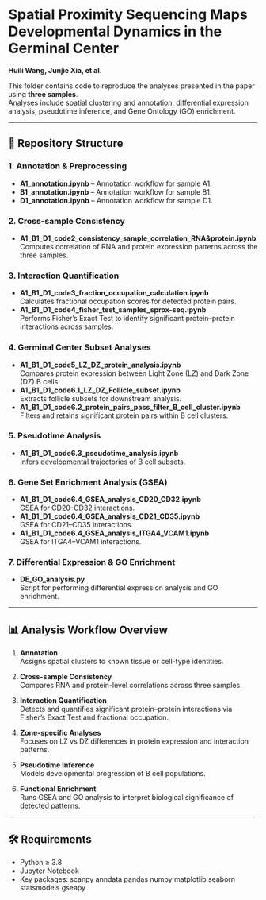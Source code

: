 # Spatial Proximity Sequencing Maps Developmental Dynamics in the Germinal Center

**Huili Wang, Junjie Xia, et al.**

This folder contains code to reproduce the analyses presented in the paper using **three samples**.  
Analyses include spatial clustering and annotation, differential expression analysis, pseudotime inference, and Gene Ontology (GO) enrichment.

---

## 📂 Repository Structure

### 1. Annotation & Preprocessing
- **A1_annotation.ipynb** – Annotation workflow for sample A1.
- **B1_annotation.ipynb** – Annotation workflow for sample B1.
- **D1_annotation.ipynb** – Annotation workflow for sample D1.

### 2. Cross-sample Consistency
- **A1_B1_D1_code2_consistency_sample_correlation_RNA&protein.ipynb**  
  Computes correlation of RNA and protein expression patterns across the three samples.

### 3. Interaction Quantification
- **A1_B1_D1_code3_fraction_occupation_calculation.ipynb**  
  Calculates fractional occupation scores for detected protein pairs.
- **A1_B1_D1_code4_fisher_test_samples_sprox-seq.ipynb**  
  Performs Fisher’s Exact Test to identify significant protein–protein interactions across samples.

### 4. Germinal Center Subset Analyses
- **A1_B1_D1_code5_LZ_DZ_protein_analysis.ipynb**  
  Compares protein expression between Light Zone (LZ) and Dark Zone (DZ) B cells.
- **A1_B1_D1_code6.1_LZ_DZ_Follicle_subset.ipynb**  
  Extracts follicle subsets for downstream analysis.
- **A1_B1_D1_code6.2_protein_pairs_pass_filter_B_cell_cluster.ipynb**  
  Filters and retains significant protein pairs within B cell clusters.

### 5. Pseudotime Analysis
- **A1_B1_D1_code6.3_pseudotime_analysis.ipynb**  
  Infers developmental trajectories of B cell subsets.

### 6. Gene Set Enrichment Analysis (GSEA)
- **A1_B1_D1_code6.4_GSEA_analysis_CD20_CD32.ipynb**  
  GSEA for CD20–CD32 interactions.
- **A1_B1_D1_code6.4_GSEA_analysis_CD21_CD35.ipynb**  
  GSEA for CD21–CD35 interactions.
- **A1_B1_D1_code6.4_GSEA_analysis_ITGA4_VCAM1.ipynb**  
  GSEA for ITGA4–VCAM1 interactions.

### 7. Differential Expression & GO Enrichment
- **DE_GO_analysis.py**  
  Script for performing differential expression analysis and GO enrichment.

---

## 📊 Analysis Workflow Overview

1. **Annotation**  
   Assigns spatial clusters to known tissue or cell-type identities.

2. **Cross-sample Consistency**  
   Compares RNA and protein-level correlations across three samples.

3. **Interaction Quantification**  
   Detects and quantifies significant protein–protein interactions via Fisher’s Exact Test and fractional occupation.

4. **Zone-specific Analyses**  
   Focuses on LZ vs DZ differences in protein expression and interaction patterns.

5. **Pseudotime Inference**  
   Models developmental progression of B cell populations.

6. **Functional Enrichment**  
   Runs GSEA and GO analysis to interpret biological significance of detected patterns.

---

## 🛠️ Requirements

- Python ≥ 3.8
- Jupyter Notebook
- Key packages:
  scanpy
  anndata
  pandas
  numpy
  matplotlib
  seaborn
  statsmodels
  gseapy
